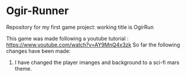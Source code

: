 # Ogir-Runner
Repository for my first game project: working title is OgirRun

This game was made following a youtube tutorial : https://www.youtube.com/watch?v=AY9MnQ4x3zk
So far the following changes have been made: 

1. I have changed the player imanges and background to a sci-fi mars theme. 
